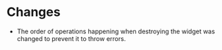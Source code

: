 # Changes
- The order of operations happening when destroying the widget was changed to prevent it to throw errors.
